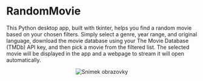 # RandomMovie
This Python desktop app, built with tkinter, helps you find a random movie based on your chosen filters.
Simply select a genre, year range, and original language, download the movie database using your The Movie Database (TMDb) API key, and then pick a movie from the filtered list. The selected movie will be displayed in the app and a webpage to stream it will open automatically.

<p align="center">
  <img src="https://github.com/user-attachments/assets/1b401c82-b71c-40ff-b5ea-9a5397739e80" alt="Snímek obrazovky" />
</p>
